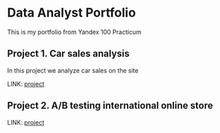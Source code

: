 # Data Analyst Portfolio

This is my portfolio from Yandex 100 Practicum

## Project 1. Car sales analysis

In this project we analyze car sales on the site

LINK: [project](Car_sales)

## Project 2. A/B testing international online store

LINK: [project](ABtest_online_store)